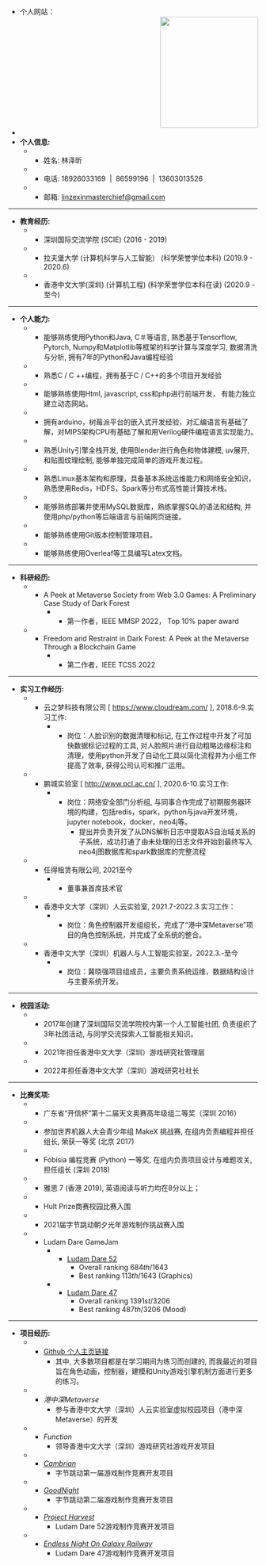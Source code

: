 - 个人网站：
  <div contenteditable="false" data-content-editable-void="true"><div style="display: flex; color: rgb(255, 255, 255)"><a rel="noopener noreferrer" style="display: block; color: inherit; text-decoration: none; flex-grow: 1; min-width: 0px;" href="https://webdrag0n.github.io"><div class="notion-focusable" role="button" tabindex="0" style="user-select: none; transition: background 20ms ease-in 0s; cursor: pointer; width: 100%; display: flex; flex-wrap: wrap-reverse; align-items: stretch; text-align: left; overflow: hidden; border: 1px solid rgba(255, 255, 255, 0.16); border-radius: 3px; position: relative; color: inherit; fill: inherit;"><div style="flex: 4 1 180px; padding: 12px 14px 14px; overflow: hidden; text-align: left;"><div style="font-size: 14px; line-height: 20px; color: rgb(255, 255, 255); white-space: nowrap; overflow: hidden; text-overflow: ellipsis; min-height: 24px; margin-bottom: 2px;">webDrag0n's website</div><div style="font-size: 12px; line-height: 16px; color: rgba(255, 255, 255, 0.65); height: 150px; overflow: hidden;">WELECOME TO WEBDRAG0N HOME
  About me
  I'm a undergraduate student at Chinese University of Hongkong(Shenzhen).</div><div style="display: flex; margin-top: 6px;"><img src="https://webdrag0n.github.io/assets/me01.png" style="width: 16px; height: 16px; min-width: 16px; margin-right: 6px;"><div style="font-size: 12px; line-height: 16px; color: rgb(255, 255, 255); white-space: nowrap; overflow: hidden; text-overflow: ellipsis;">https://webdrag0n.github.io/</div></div></div><div style="flex: 1 1 180px; display: block; position: relative;"><div style="position: absolute; inset: 0px;"><div style="width: 100%; height: 100%;"><img src="https://webdrag0n.github.io/assets/me01.png" style="display: block; object-fit: cover; border-radius: 1px; width: 100%; height: 100%;"></div></div></div></div></a></div></div>
-
- **个人信息:**
	- - 姓名: 林泽昕
	- - 电话: 18926033169  |  86599196  |  13603013526
	- - 邮箱: [linzexinmasterchief@gmail.com](mailto:linzexinmasterchief@gmail.com)
- ---
- **教育经历:**
	- - 深圳国际交流学院 (SCIE) (2016 - 2019)
	- - 拉夫堡大学 (计算机科学与人工智能） (科学荣誉学位本科) (2019.9 - 2020.6)
	- - 香港中文大学(深圳) (计算机工程) (科学荣誉学位本科在读) (2020.9 - 至今)
- ---
- **个人能力:**
	- - 能够熟练使用Python和Java, C＃等语言, 熟悉基于Tensorflow, Pytorch, Numpy和Matplotlib等框架的科学计算与深度学习, 数据清洗与分析, 拥有7年的Python和Java编程经验
	- - 熟悉C / C ++编程，拥有基于C / C++的多个项目开发经验
	- - 能够熟练使用Html, javascript, css和php进行前端开发， 有能力独立建立动态网站。
	- - 拥有arduino，树莓派平台的嵌入式开发经验，对汇编语言有基础了解，对MIPS架构CPU有基础了解和用Verilog硬件编程语言实现能力。
	- - 熟悉Unity引擎全栈开发, 使用Blender进行角色和物体建模, uv展开, 和贴图纹理绘制, 能够单独完成简单的游戏开发过程。
	- - 熟悉Linux基本架构和原理，具备基本系统运维能力和网络安全知识，熟悉使用Redis，HDFS，Spark等分布式高性能计算技术栈。
	- - 能够熟练部署并使用MySQL数据库，熟练掌握SQL的语法和结构, 并使用php/python等后端语言与前端网页链接。
	- - 能够熟练使用Git版本控制管理项目。
	- - 能够熟练使用Overleaf等工具编写Latex文档。
- ---
- **科研经历:**
	- - A Peek at Metaverse Society from Web 3.0 Games: A Preliminary Case Study of Dark Forest
		- - 第一作者，IEEE MMSP 2022， Top 10% paper award
	- - Freedom and Restraint in Dark Forest: A Peek at the Metaverse Through a Blockchain Game
		- - 第二作者，IEEE TCSS 2022
- ---
- **实习工作经历:**
	- - 云之梦科技有限公司 [ https://www.cloudream.com/ ], 2018.6-9.实习工作:
		- - 岗位：人脸识别的数据清理和标记, 在工作过程中开发了可加快数据标记过程的工具, 对人脸照片进行自动粗略边缘标注和清理，使用python开发了自动化工具以简化流程并为小组工作提高了效率, 获得公司认可和推广运用。
	- - 鹏城实验室 [ http://www.pcl.ac.cn/ ], 2020.6-10.实习工作:
		- - 岗位：网络安全部门分析组, 与同事合作完成了初期服务器环境的构建，包括redis，spark，python与java开发环境，jupyter notebook，docker，neo4j等。
			- 提出并负责开发了从DNS解析日志中提取AS自治域关系的子系统，成功打通了由未处理的日志文件开始到最终写入neo4j图数据库和spark数据库的完整流程
	- - 任得租赁有限公司, 2021至今
		- - 董事兼首席技术官
	- - 香港中文大学（深圳）人云实验室, 2021.7-2022.3.实习工作：
		- - 岗位：角色控制器开发组组长，完成了“港中深Metaverse”项目的角色控制系统，并完成了全系统的整合。
	- - 香港中文大学（深圳）机器人与人工智能实验室，2022.3.-至今
		- - 岗位：冀晓强项目组成员，主要负责系统运维，数据结构设计与主要系统开发。
- ---
- **校园活动:**
	- - 2017年创建了深圳国际交流学院校内第一个人工智能社团, 负责组织了3年社团活动, 与同学交流探索人工智能相关知识。
	- - 2021年担任香港中文大学（深圳）游戏研究社管理层
	- - 2022年担任香港中文大学（深圳）游戏研究社社长
- ---
- **比赛奖项:**
	- - 广东省“开信杯”第十二届天文奥赛高年级组二等奖（深圳 2016）
	- - 参加世界机器人大会青少年组 MakeX 挑战赛, 在组内负责编程并担任组长, 荣获一等奖 (北京 2017)
	- - Fobisia 编程竞赛 (Python) 一等奖, 在组内负责项目设计与难题攻关, 担任组长 (深圳 2018)
	- - 雅思 7 (香港 2019), 英语阅读与听力均在8分以上；
	- - Hult Prize商赛校园比赛入围
	- - 2021届字节跳动朝夕光年游戏制作挑战赛入围
	- - Ludam Dare GameJam
		- - [Ludam Dare 52](https://ldjam.com/events/ludum-dare/52/projekt-harvest)
			- Overall ranking $684th/1643$
			- Best ranking $113th/1643$ (Graphics)
		- - [Ludam Dare 47](https://ldjam.com/events/ludum-dare/47/endless-night-on-galaxy-railway)
			- Overall ranking $1391st/3206$
			- Best ranking $487th/3206$ (Mood)
- ---
- **项目经历:**
	- - [Github 个人主页链接](https://github.com/linzexinmasterchief)
		- 其中, 大多数项目都是在学习期间为练习而创建的, 而我最近的项目旨在角色动画，控制器，建模和Unity游戏引擎机制方面进行更多的练习。
	- - *港中深Metaverse*
		- 参与香港中文大学（深圳）人云实验室虚拟校园项目（港中深Metaverse）的开发
	- - *Function*
		- 领导香港中文大学（深圳）游戏研究社游戏开发项目
	- - [*Cambrian*](https://github.com/webDrag0n/Bytedance-Cambrian)
		- 字节跳动第一届游戏制作竞赛开发项目
	- - [*GoodNight*](https://github.com/webDrag0n/GoodNight)
		- 字节跳动第二届游戏制作竞赛开发项目
	- - [*Project Harvest*](https://ldjam.com/events/ludum-dare/52/projekt-harvest)
		- Ludam Dare 52游戏制作竞赛开发项目
	- - [*Endless Night On Galaxy Railway*](https://ldjam.com/events/ludum-dare/47/endless-night-on-galaxy-railway)
		- Ludam Dare 47游戏制作竞赛开发项目